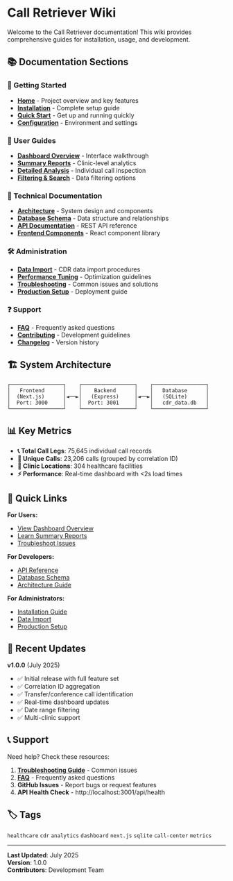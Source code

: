 # Call Retriever Wiki

Welcome to the Call Retriever documentation! This wiki provides comprehensive guides for installation, usage, and development.

## 📚 Documentation Sections

### 🚀 Getting Started
- **[Home](Home.md)** - Project overview and key features
- **[Installation](Installation.md)** - Complete setup guide
- **[Quick Start](Quick-Start.md)** - Get up and running quickly
- **[Configuration](Configuration.md)** - Environment and settings

### 👤 User Guides  
- **[Dashboard Overview](Dashboard-Overview.md)** - Interface walkthrough
- **[Summary Reports](Summary-Reports.md)** - Clinic-level analytics
- **[Detailed Analysis](Detailed-Analysis.md)** - Individual call inspection
- **[Filtering & Search](Filtering-Search.md)** - Data filtering options

### 🔧 Technical Documentation
- **[Architecture](Architecture.md)** - System design and components
- **[Database Schema](Database-Schema.md)** - Data structure and relationships
- **[API Documentation](API-Documentation.md)** - REST API reference
- **[Frontend Components](Frontend-Components.md)** - React component library

### 🛠️ Administration
- **[Data Import](Data-Import.md)** - CDR data import procedures
- **[Performance Tuning](Performance-Tuning.md)** - Optimization guidelines
- **[Troubleshooting](Troubleshooting.md)** - Common issues and solutions
- **[Production Setup](Production-Setup.md)** - Deployment guide

### ❓ Support
- **[FAQ](FAQ.md)** - Frequently asked questions
- **[Contributing](Contributing.md)** - Development guidelines
- **[Changelog](Changelog.md)** - Version history

## 🏗️ System Architecture

```
┌─────────────────┐    ┌─────────────────┐    ┌─────────────────┐
│   Frontend      │    │    Backend      │    │   Database      │
│  (Next.js)      │◄──►│   (Express)     │◄──►│   (SQLite)      │
│  Port: 3000     │    │  Port: 3001     │    │   cdr_data.db   │
└─────────────────┘    └─────────────────┘    └─────────────────┘
```

## 📊 Key Metrics

- **📞 Total Call Legs**: 75,645 individual call records
- **🔗 Unique Calls**: 23,206 calls (grouped by correlation ID)
- **🏥 Clinic Locations**: 304 healthcare facilities
- **⚡ Performance**: Real-time dashboard with <2s load times

## 🎯 Quick Links

**For Users:**
- [View Dashboard Overview](Dashboard-Overview.md)
- [Learn Summary Reports](Summary-Reports.md)
- [Troubleshoot Issues](Troubleshooting.md)

**For Developers:**
- [API Reference](API-Documentation.md)
- [Database Schema](Database-Schema.md)
- [Architecture Guide](Architecture.md)

**For Administrators:**
- [Installation Guide](Installation.md)
- [Data Import](Data-Import.md)
- [Production Setup](Production-Setup.md)

## 🔄 Recent Updates

**v1.0.0** (July 2025)
- ✅ Initial release with full feature set
- ✅ Correlation ID aggregation
- ✅ Transfer/conference call identification  
- ✅ Real-time dashboard updates
- ✅ Date range filtering
- ✅ Multi-clinic support

## 📞 Support

Need help? Check these resources:

1. **[Troubleshooting Guide](Troubleshooting.md)** - Common issues
2. **[FAQ](FAQ.md)** - Frequently asked questions  
3. **GitHub Issues** - Report bugs or request features
4. **API Health Check** - http://localhost:3001/api/health

## 🏷️ Tags

`healthcare` `cdr` `analytics` `dashboard` `next.js` `sqlite` `call-center` `metrics`

---

**Last Updated**: July 2025  
**Version**: 1.0.0  
**Contributors**: Development Team